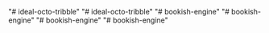 "# ideal-octo-tribble" 
"# ideal-octo-tribble" 
"# bookish-engine" 
"# bookish-engine" 
"# bookish-engine" 
"# bookish-engine" 
